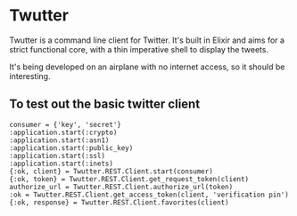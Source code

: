 # Twutter

Twutter is a command line client for Twitter.  It's built in Elixir and aims for
a strict functional core, with a thin imperative shell to display the tweets.

It's being developed on an airplane with no internet access, so it should be
interesting.

## To test out the basic twitter client
```
consumer = {'key', 'secret'}
:application.start(:crypto)
:application.start(:asn1)
:application.start(:public_key)
:application.start(:ssl)
:application.start(:inets)
{:ok, client} = Twutter.REST.Client.start(consumer)
{:ok, token} = Twutter.REST.Client.get_request_token(client)
authorize_url = Twutter.REST.Client.authorize_url(token)
:ok = Twutter.REST.Client.get_access_token(client, 'verification pin')
{:ok, response} = Twutter.REST.Client.favorites(client)
```


